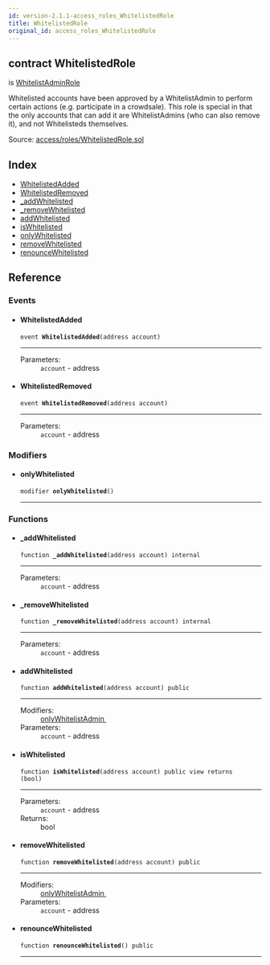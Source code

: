 ```yaml
---
id: version-2.1.1-access_roles_WhitelistedRole
title: WhitelistedRole
original_id: access_roles_WhitelistedRole
---
```


<div class="contract-doc"><div class="contract"><h2 class="contract-header"><span class="contract-kind">contract</span> WhitelistedRole</h2><p class="base-contracts"><span>is</span> <a href="access_roles_WhitelistAdminRole.html">WhitelistAdminRole</a></p><p class="description">Whitelisted accounts have been approved by a WhitelistAdmin to perform certain actions (e.g. participate in a crowdsale). This role is special in that the only accounts that can add it are WhitelistAdmins (who can also remove it), and not Whitelisteds themselves.</p><div class="source">Source: <a href="https://github.com/OpenZeppelin/zeppelin-solidity/blob/v2.1.1/contracts/access/roles/WhitelistedRole.sol" target="_blank">access/roles/WhitelistedRole.sol</a></div></div><div class="index"><h2>Index</h2><ul><li><a href="access_roles_WhitelistedRole.html#WhitelistedAdded">WhitelistedAdded</a></li><li><a href="access_roles_WhitelistedRole.html#WhitelistedRemoved">WhitelistedRemoved</a></li><li><a href="access_roles_WhitelistedRole.html#_addWhitelisted">_addWhitelisted</a></li><li><a href="access_roles_WhitelistedRole.html#_removeWhitelisted">_removeWhitelisted</a></li><li><a href="access_roles_WhitelistedRole.html#addWhitelisted">addWhitelisted</a></li><li><a href="access_roles_WhitelistedRole.html#isWhitelisted">isWhitelisted</a></li><li><a href="access_roles_WhitelistedRole.html#onlyWhitelisted">onlyWhitelisted</a></li><li><a href="access_roles_WhitelistedRole.html#removeWhitelisted">removeWhitelisted</a></li><li><a href="access_roles_WhitelistedRole.html#renounceWhitelisted">renounceWhitelisted</a></li></ul></div><div class="reference"><h2>Reference</h2><div class="events"><h3>Events</h3><ul><li><div class="item event"><span id="WhitelistedAdded" class="anchor-marker"></span><h4 class="name">WhitelistedAdded</h4><div class="body"><code class="signature">event <strong>WhitelistedAdded</strong><span>(address account) </span></code><hr/><dl><dt><span class="label-parameters">Parameters:</span></dt><dd><div><code>account</code> - address</div></dd></dl></div></div></li><li><div class="item event"><span id="WhitelistedRemoved" class="anchor-marker"></span><h4 class="name">WhitelistedRemoved</h4><div class="body"><code class="signature">event <strong>WhitelistedRemoved</strong><span>(address account) </span></code><hr/><dl><dt><span class="label-parameters">Parameters:</span></dt><dd><div><code>account</code> - address</div></dd></dl></div></div></li></ul></div><div class="modifiers"><h3>Modifiers</h3><ul><li><div class="item modifier"><span id="onlyWhitelisted" class="anchor-marker"></span><h4 class="name">onlyWhitelisted</h4><div class="body"><code class="signature">modifier <strong>onlyWhitelisted</strong><span>() </span></code><hr/></div></div></li></ul></div><div class="functions"><h3>Functions</h3><ul><li><div class="item function"><span id="_addWhitelisted" class="anchor-marker"></span><h4 class="name">_addWhitelisted</h4><div class="body"><code class="signature">function <strong>_addWhitelisted</strong><span>(address account) </span><span>internal </span></code><hr/><dl><dt><span class="label-parameters">Parameters:</span></dt><dd><div><code>account</code> - address</div></dd></dl></div></div></li><li><div class="item function"><span id="_removeWhitelisted" class="anchor-marker"></span><h4 class="name">_removeWhitelisted</h4><div class="body"><code class="signature">function <strong>_removeWhitelisted</strong><span>(address account) </span><span>internal </span></code><hr/><dl><dt><span class="label-parameters">Parameters:</span></dt><dd><div><code>account</code> - address</div></dd></dl></div></div></li><li><div class="item function"><span id="addWhitelisted" class="anchor-marker"></span><h4 class="name">addWhitelisted</h4><div class="body"><code class="signature">function <strong>addWhitelisted</strong><span>(address account) </span><span>public </span></code><hr/><dl><dt><span class="label-modifiers">Modifiers:</span></dt><dd><a href="access_roles_WhitelistAdminRole.html#onlyWhitelistAdmin">onlyWhitelistAdmin </a></dd><dt><span class="label-parameters">Parameters:</span></dt><dd><div><code>account</code> - address</div></dd></dl></div></div></li><li><div class="item function"><span id="isWhitelisted" class="anchor-marker"></span><h4 class="name">isWhitelisted</h4><div class="body"><code class="signature">function <strong>isWhitelisted</strong><span>(address account) </span><span>public </span><span>view </span><span>returns  (bool) </span></code><hr/><dl><dt><span class="label-parameters">Parameters:</span></dt><dd><div><code>account</code> - address</div></dd><dt><span class="label-return">Returns:</span></dt><dd>bool</dd></dl></div></div></li><li><div class="item function"><span id="removeWhitelisted" class="anchor-marker"></span><h4 class="name">removeWhitelisted</h4><div class="body"><code class="signature">function <strong>removeWhitelisted</strong><span>(address account) </span><span>public </span></code><hr/><dl><dt><span class="label-modifiers">Modifiers:</span></dt><dd><a href="access_roles_WhitelistAdminRole.html#onlyWhitelistAdmin">onlyWhitelistAdmin </a></dd><dt><span class="label-parameters">Parameters:</span></dt><dd><div><code>account</code> - address</div></dd></dl></div></div></li><li><div class="item function"><span id="renounceWhitelisted" class="anchor-marker"></span><h4 class="name">renounceWhitelisted</h4><div class="body"><code class="signature">function <strong>renounceWhitelisted</strong><span>() </span><span>public </span></code><hr/></div></div></li></ul></div></div></div>
